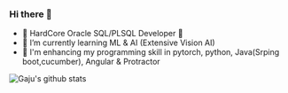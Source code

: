 ### Hi there 👋

- 🔭 HardCore Oracle SQL/PLSQL Developer :muscle:
- 🌱 I’m currently learning ML & AI (Extensive Vision AI)
- 🌱 I'm enhancing my programming skill in pytorch, python, Java(Srping boot,cucumber), Angular & Protractor

<!--
**Gaju27/Gaju27** is a ✨ _special_ ✨ repository because its `README.md` (this file) appears on your GitHub profile.

Here are some ideas to get you started:

- 🔭 I’m currently working on [here]
- 🌱 I’m currently learning Computer Vision
- 👯 I’m looking to collaborate on ...
- 🤔 I’m looking for help with ...
- 💬 Ask me about ...
- 📫 How to reach me: ...
- 😄 Pronouns: ...
- ⚡ Fun fact: ...
-->

[comment]: <[![Gaju's github stats](https://github-readme-stats.vercel.app/api?username=Gaju27)](https://github.com/anuraghazra/github-readme-stats)>

[comment]: <![Gaju's github stats](https://github-readme-stats.vercel.app/api?username=Gaju27&show_icons=true)>
[comment]: <[![Top Langs](https://github-readme-stats.vercel.app/api/top-langs/?username=Gaju27)](https://github.com/anuraghazra/github-readme-stats)>

![Gaju's github stats](https://github-readme-stats.vercel.app/api?username=Gaju27&show_icons=true&theme=flag-india)    
